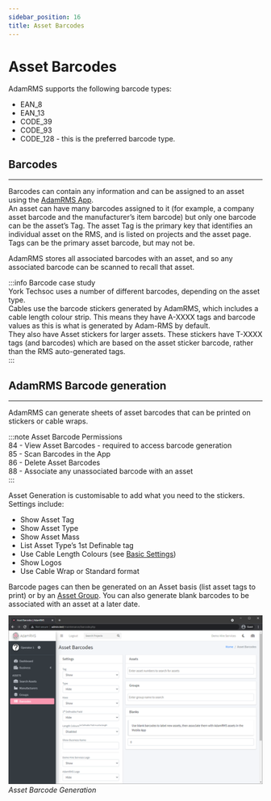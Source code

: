```yaml
---
sidebar_position: 16
title: Asset Barcodes
---
```


# Asset Barcodes
AdamRMS supports the following barcode types:
- EAN_8
- EAN_13
- CODE_39
- CODE_93
- CODE_128 - this is the preferred barcode type.

## Barcodes
---
Barcodes can contain any information and can be assigned to an asset using the [AdamRMS App](../AdamRMS%20App/adam-rms-app).  
An asset can have many barcodes assigned to it (for example, a company asset barcode and the manufacturer’s item barcode) but only one barcode can be the asset’s Tag. The asset Tag is the primary key that identifies an individual asset on the RMS, and is listed on projects and the asset page. Tags can be the primary asset barcode, but may not be.

AdamRMS stores all associated barcodes with an asset, and so any associated barcode can be scanned to recall that asset.

:::info Barcode case study  
York Techsoc uses a number of different barcodes, depending on the asset type.  
Cables use the barcode stickers generated by AdamRMS, which includes a cable length colour strip. This means they have A-XXXX tags and barcode values as this is what is generated by Adam-RMS by default.  
They also have Asset stickers for larger assets. These stickers have T-XXXX tags (and barcodes) which are based on the asset sticker barcode, rather than the RMS auto-generated tags.  
:::

## AdamRMS Barcode generation
---
AdamRMS can generate sheets of asset barcodes that can be printed on stickers or cable wraps.

:::note Asset Barcode Permissions  
84 - View Asset Barcodes - required to access barcode generation  
85 - Scan Barcodes in the App  
86 - Delete Asset Barcodes  
88 - Associate any unassociated barcode with an asset  
:::

Asset Generation is customisable to add what you need to the stickers. Settings include:  
- Show Asset Tag
- Show Asset Type
- Show Asset Mass
- List Asset Type’s 1st Definable tag
- Use Cable Length Colours (see [Basic Settings](../Business%20Management/business-settings#basic-settings))
- Show Logos
- Use Cable Wrap or Standard format

Barcode pages can then be generated on an Asset basis (list asset tags to print) or by an [Asset Group](./asset-groups). You can also generate blank barcodes to be associated with an asset at a later date.

![Barcode Generation Page](../../../static/img/tutorial/assets/assets-barcodes.png "Create asset barcode sticker sheets")
*Asset Barcode Generation*